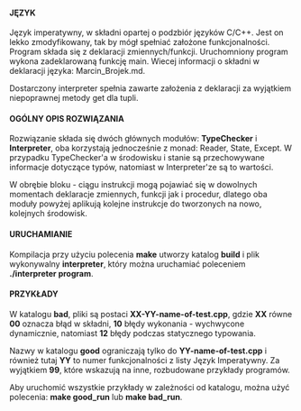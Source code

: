 #### JĘZYK

Język imperatywny, w składni opartej o podzbiór języków C/C++. Jest on lekko zmodyfikowany, tak by mógł spełniać założone funkcjonalności. Program składa się z deklaracji zmiennych/funkcji. Uruchomniony program wykona zadeklarowaną funkcję main. Wiecej informacji o składni w deklaracji języka: Marcin_Brojek.md.

Dostarczony interpreter spełnia zawarte założenia z deklaracji za wyjątkiem niepoprawnej metody get dla tupli.

#### OGÓLNY OPIS ROZWIĄZANIA

Rozwiązanie składa się dwóch głównych modułów: **TypeChecker** i **Interpreter**, oba korzystają jednocześnie z monad: Reader, State, Except. W przypadku TypeChecker'a w środowisku i stanie są przechowywane informacje dotyczące typów, natomiast w Interpreter'ze są to wartości.

W obrębie bloku - ciągu instrukcji mogą pojawiać się w dowolnych momentach deklaracje zmiennych, funkcji jak i procedur, dlatego oba moduły powyżej aplikują kolejne instrukcje do tworzonych na nowo, kolejnych środowisk.

#### URUCHAMIANIE

Kompilacja przy użyciu polecenia **make** utworzy katalog **build** i plik wykonywalny **interpreter**, który można uruchamiać poleceniem **./interpreter program**.

#### PRZYKŁADY

W katalogu **bad**, pliki są postaci **XX-YY-name-of-test.cpp**, gdzie **XX** równe **00** oznacza błąd w składni, **10** błędy wykonania - wychwycone dynamicznie, natomiast **12** błędy podczas statycznego typowania. 

Nazwy w katalogu **good** ograniczają tylko do **YY-name-of-test.cpp** i również tutaj **YY** to numer funkcjonalności z listy Język Imperatywny. Za wyjątkiem **99**, które wskazują na inne, rozbudowane przykłady programów.

Aby uruchomić wszystkie przykłady w zależności od katalogu, można użyć polecenia: **make good_run** lub **make bad_run**.
